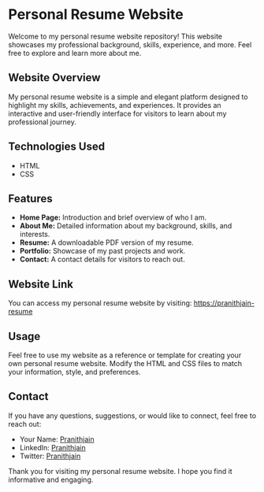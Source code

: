 # Personal Resume Website

Welcome to my personal resume website repository! This website showcases my professional background, skills, experience, and more. Feel free to explore and learn more about me.

## Website Overview

My personal resume website is a simple and elegant platform designed to highlight my skills, achievements, and experiences. It provides an interactive and user-friendly interface for visitors to learn about my professional journey.

## Technologies Used

- HTML
- CSS

## Features

- **Home Page:** Introduction and brief overview of who I am.
- **About Me:** Detailed information about my background, skills, and interests.
- **Resume:** A downloadable PDF version of my resume.
- **Portfolio:** Showcase of my past projects and work.
- **Contact:** A contact details for visitors to reach out.

## Website Link

You can access my personal resume website by visiting: [https://pranithjain-resume](https://pranithjain-resume.netlify.app/)


## Usage

Feel free to use my website as a reference or template for creating your own personal resume website. Modify the HTML and CSS files to match your information, style, and preferences.



## Contact

If you have any questions, suggestions, or would like to connect, feel free to reach out:

- Your Name: [Pranithjain](mailto:pranithjainbp84@gmail.com)
- LinkedIn: [Pranithjain](https://www.linkedin.com/in/pranith-jain-bp-a2704024b/)
- Twitter: [Pranithjain](https://twitter.com/PranithJain84/)



Thank you for visiting my personal resume website. I hope you find it informative and engaging.
